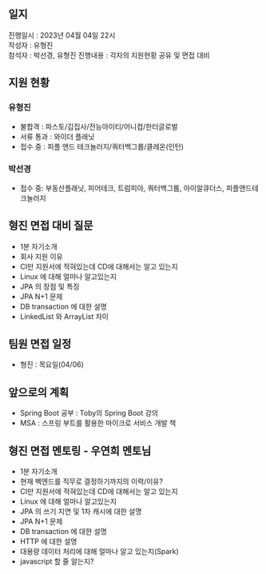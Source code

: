 ## 일지
진행일시 : 2023년 04월 04일 22시  
작성자 : 유형진  
참석자 : 박선경, 유형진
진행내용 : 각자의 지원현황 공유 및 면접 대비

## 지원 현황

### 유형진
- 불합격 : 파스토/김집사/전능아이티/어니컴/한터글로벌
- 서류 통과 : 와이더 플래닛
- 접수 중 : 피플 앤드 테크놀러지/쿼터백그룹/클레온(인턴)

### 박선경
- 접수 중: 부동산플래닛, 피어테크, 트럼피아, 쿼터백그룹, 아이알큐더스, 피플앤드테크놀러지


## 형진 면접 대비 질문
- 1분 자기소개
- 회사 지원 이유
- CI만 지원서에 적혀있는데 CD에 대해서는 알고 있는지
- Linux 에 대해 얼마나 알고있는지
- JPA 의 장점 및 특징
- JPA N+1 문제
- DB transaction 에 대한 설명
- LinkedList 와 ArrayList 차이


## 팀원 면접 일정
- 형진 : 목요일(04/06)

## 앞으로의 계획
- Spring Boot 공부 : Toby의 Spring Boot 강의
- MSA : 스프링 부트를 활용한 마이크로 서비스 개발 책

## 형진 면접 멘토링 - 우연희 멘토님
- 1분 자기소개
- 현재 벡엔드를 직무로 결정하기까지의 이력/이유?
- CI만 지원서에 적혀있는데 CD에 대해서는 알고 있는지
- Linux 에 대해 얼마나 알고있는지
- JPA 의 쓰기 지연 및 1차 캐시에 대한 설명
- JPA N+1 문제
- DB transaction 에 대한 설명
- HTTP 에 대한 설명
- 대용량 데이터 처리에 대해 얼마나 알고 있는지(Spark)
- javascript 할 줄 알는지?
